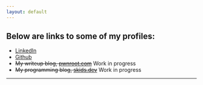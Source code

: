 ```yaml
---
layout: default
---
```


## Below are links to some of my profiles:
* [LinkedIn](https://www.linkedin.com/in/stewart-cates-80403a186)
* [Github](https://github.com/Hoshtoo)
* ~~My writeup blog, [pwnroot.com](https://pwnroot.com)~~ Work in progress
* ~~My programming blog, [skids.dev](https://skids.dev)~~ Work in progress

* * *